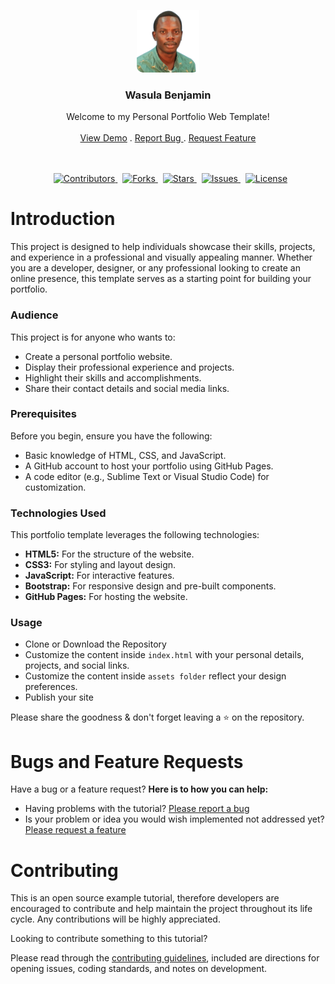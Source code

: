 <p align="center">
	<a href="">
		<img src=".github/img/wasulabenjamin.png" alt="logo">
	</a>
</p>

<h3 align="center">Wasula Benjamin</h3>

<p align="center">
   	Welcome to my Personal Portfolio Web Template!
    <br> <br>
    <a href="https://wasulabenjamin.github.io">View Demo</a> . 
    <a href="https://github.com/wasulabenjamin/wasulabenjamin.github.io/issues/new?template=bug_report.md">
    	Report Bug
    </a> . 
    <a href="https://github.com/wasulabenjamin/wasulabenjamin.github.io/issues/new?template=feature_request.md">
    	Request Feature
    </a>
</p>

<p align="center">
	<br> <br>
	<a href="https://app.codacy.com/gh/wasulabenjamin/wasulabenjamin.github.io/dashboard"></a>
    &nbsp;
	<a href="https://github.com/wasulabenjamin/wasulabenjamin.github.io/graphs/contributors">
    	<img src="https://img.shields.io/github/contributors/wasulabenjamin/wasulabenjamin.github.io" 
    	alt="Contributors"/>
	</a>
    &nbsp;
    <a href="https://github.com/wasulabenjamin/wasulabenjamin.github.io/network/members">
		<img src="https://img.shields.io/github/forks/wasulabenjamin/wasulabenjamin.github.io" alt="Forks"/>
    </a>
	&nbsp;
	<a href="https://github.com/wasulabenjamin/wasulabenjamin.github.io/stargazers">
		<img src="https://img.shields.io/github/stars/wasulabenjamin/wasulabenjamin.github.io" alt="Stars"/>
	</a>
	&nbsp;
	<a href="https://github.com/wasulabenjamin/wasulabenjamin.github.io/issues">
		<img src="https://img.shields.io/github/issues/wasulabenjamin/wasulabenjamin.github.io" alt="Issues"/>
	</a>
	&nbsp;
	<a href="https://github.com/wasulabenjamin/wasulabenjamin.github.io/blob/master/LICENSE">
		<img src="https://img.shields.io/github/license/wasulabenjamin/wasulabenjamin.github.io" alt="License"/>
	</a>
</p>

# Introduction

This project is designed to help individuals showcase their skills, projects, and experience in a professional and 
visually appealing manner. Whether you are a developer, designer, or any professional looking to create an online 
presence, this template serves as a starting point for building your portfolio.

### Audience

This project is for anyone who wants to:
- Create a personal portfolio website.
- Display their professional experience and projects.
- Highlight their skills and accomplishments.
- Share their contact details and social media links.

### Prerequisites

Before you begin, ensure you have the following:
- Basic knowledge of HTML, CSS, and JavaScript.
- A GitHub account to host your portfolio using GitHub Pages.
- A code editor (e.g., Sublime Text or Visual Studio Code) for customization.

### Technologies Used

This portfolio template leverages the following technologies:
- **HTML5:** For the structure of the website.
- **CSS3:** For styling and layout design.
- **JavaScript:** For interactive features.
- **Bootstrap:** For responsive design and pre-built components.
- **GitHub Pages:** For hosting the website.

### Usage

- Clone or Download the Repository
- Customize the content inside `index.html` with your personal details, projects, and social links.
- Customize the content inside `assets folder` reflect your design preferences.
- Publish your site

Please share the goodness & don't forget leaving a :star: on the repository.

# Bugs and Feature Requests

Have a bug or a feature request? **Here is to how you can help:** 
* Having problems with the tutorial? [Please report a bug][report_bug]
* Is your problem or idea you would wish implemented not addressed yet? [Please request a feature][request_feature]

# Contributing

This is an open source example tutorial, therefore developers are encouraged to contribute and help maintain the project 
throughout its life cycle. Any contributions will be highly appreciated.

Looking to contribute something to this tutorial?

Please read through the [contributing guidelines][contributing_guidelines], included are directions for opening issues, 
coding standards, and notes on development.


<!--
	As you might notice, I'm using markdown "reference style" links for readability.
	Reference links are enclosed in brackets [] instead of parentheses ().
	https://www.markdownguide.org/basic-syntax/
-->
[view_demo]: https://github.com/wasulabenjamin/wasulabenjamin.github.io
[report_bug]: https://github.com/wasulabenjamin/wasulabenjamin.github.io/issues/new?template=bug_report.md
[request_feature]: https://github.com/wasulabenjamin/wasulabenjamin.github.io/issues/new?template=feature_request.md
[contributing_guidelines]: https://github.com/wasulabenjamin/wasulabenjamin.github.io/blob/main/.github/CONTRIBUTING.md

